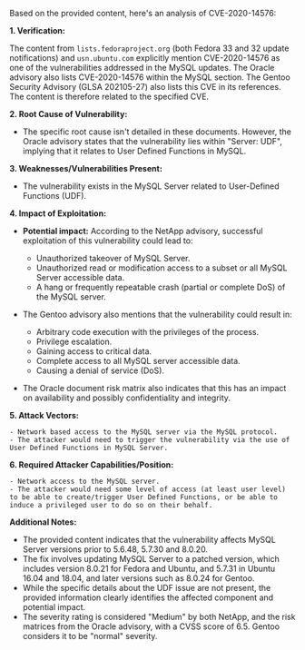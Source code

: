 Based on the provided content, here's an analysis of CVE-2020-14576:

**1. Verification:**

   The content from `lists.fedoraproject.org` (both Fedora 33 and 32 update notifications) and `usn.ubuntu.com` explicitly mention CVE-2020-14576 as one of the vulnerabilities addressed in the MySQL updates. The Oracle advisory also lists CVE-2020-14576 within the MySQL section. The Gentoo Security Advisory (GLSA 202105-27) also lists this CVE in its references. The content is therefore related to the specified CVE.

**2. Root Cause of Vulnerability:**

   - The specific root cause isn't detailed in these documents. However, the Oracle advisory states that the vulnerability lies within "Server: UDF", implying that it relates to User Defined Functions in MySQL.

**3. Weaknesses/Vulnerabilities Present:**
   - The vulnerability exists in the MySQL Server related to User-Defined Functions (UDF).

**4. Impact of Exploitation:**

   - **Potential impact:** According to the NetApp advisory, successful exploitation of this vulnerability could lead to:
        - Unauthorized takeover of MySQL Server.
        - Unauthorized read or modification access to a subset or all MySQL Server accessible data.
        - A hang or frequently repeatable crash (partial or complete DoS) of the MySQL server.

   - The Gentoo advisory also mentions that the vulnerability could result in:
        - Arbitrary code execution with the privileges of the process.
        - Privilege escalation.
        - Gaining access to critical data.
        - Complete access to all MySQL server accessible data.
        - Causing a denial of service (DoS).

   - The Oracle document risk matrix also indicates that this has an impact on availability and possibly confidentiality and integrity.

**5. Attack Vectors:**

    - Network based access to the MySQL server via the MySQL protocol.
    - The attacker would need to trigger the vulnerability via the use of User Defined Functions in MySQL Server.

**6. Required Attacker Capabilities/Position:**

    - Network access to the MySQL server.
    - The attacker would need some level of access (at least user level) to be able to create/trigger User Defined Functions, or be able to induce a privileged user to do so on their behalf.

**Additional Notes:**

- The provided content indicates that the vulnerability affects MySQL Server versions prior to 5.6.48, 5.7.30 and 8.0.20.
- The fix involves updating MySQL Server to a patched version, which includes version 8.0.21 for Fedora and Ubuntu, and 5.7.31 in Ubuntu 16.04 and 18.04, and later versions such as 8.0.24 for Gentoo.
- While the specific details about the UDF issue are not present, the provided information clearly identifies the affected component and potential impact.
- The severity rating is considered "Medium" by both NetApp, and the risk matrices from the Oracle advisory, with a CVSS score of 6.5. Gentoo considers it to be "normal" severity.